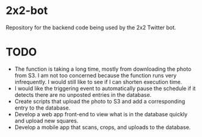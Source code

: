 # 2x2-bot
Repository for the backend code being used by the 2x2 Twitter bot.

# TODO
* The function is taking a long time, mostly from downloading the photo from S3. I am not too concerned because the function runs very infrequently. I would still like to see if I can shorten execution time.
* I would like the triggering event to automatically pause the schedule if it detects there are no unposted entries in the database.
* Create scripts that upload the photo to S3 and add a corresponding entry to the database.
* Develop a web app front-end to view what is in the database quickly and upload new squares.
* Develop a mobile app that scans, crops, and uploads to the database.
